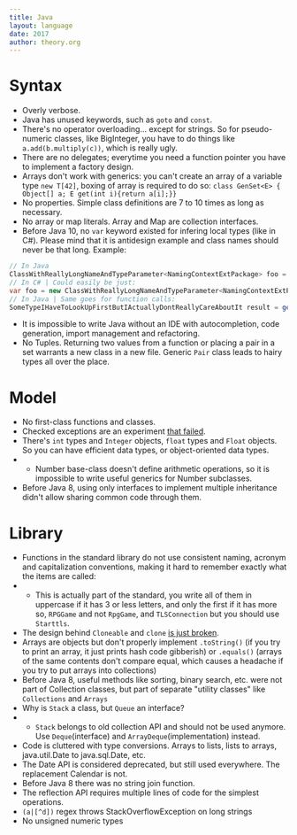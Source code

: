 ```yaml
---
title: Java
layout: language
date: 2017
author: theory.org
---
```

# Syntax

* Overly verbose.
* Java has unused keywords, such as `goto` and `const`.
* There's no operator overloading... except for strings.
So for pseudo-numeric classes, like BigInteger, you have to do things like `a.add(b.multiply(c))`, which is really ugly.
* There are no delegates; everytime you need a function pointer you have to implement a factory design.
* Arrays don't work with generics: you can't create an array of a variable type `new T[42]`, boxing of array is required to do so:
`class GenSet<E> { Object[] a; E get(int i){return a[i];}}`
* No properties.  Simple class definitions are 7 to 10 times as long as necessary.
* No array or map literals. Array and Map are collection interfaces.
* Before Java 10, no `var` keyword existed for infering local types (like in C#). Please mind that it is antidesign example and class names should never be that long. Example:

```java
// In Java
ClassWithReallyLongNameAndTypeParameter<NamingContextExtPackage> foo = new ClassWithReallyLongNameAndTypeParameter<>();
// In C# | Could easily be just:
var foo = new ClassWithReallyLongNameAndTypeParameter<NamingContextExtPackage>();
// In Java | Same goes for function calls:
SomeTypeIHaveToLookUpFirstButIActuallyDontReallyCareAboutIt result = getTransactionResult();
```

* It is impossible to write Java without an IDE with autocompletion, code generation, import management and refactoring.
* No Tuples. Returning two values from a function or placing a pair in a set warrants a new class in a new file.
Generic `Pair` class leads to hairy types all over the place.

# Model

* No first-class functions and classes.
* Checked exceptions are an experiment [that failed](https://www.artima.com/intv/handcuffs.html).
* There's `int` types and `Integer` objects, `float` types and `Float` objects. So you can have efficient data types, or object-oriented data types.
* * Number base-class doesn't define arithmetic operations, so it is impossible to write useful generics for Number subclasses.
* Before Java 8, using only interfaces to implement multiple inheritance didn't allow sharing common code through them.

# Library

* Functions in the standard library do not use consistent naming,
acronym and capitalization conventions, making it hard to remember exactly what the items are called:
* * This is actually part of the standard, you write all of them in uppercase if it has 3 or less letters, and only the first if it has more so,
`RPGGame` and not `RpgGame`, and `TLSConnection` but you should use `Starttls`.
* The design behind `Cloneable` and `clone` [is just broken](http://www.artima.com/intv/bloch13.html).
* Arrays are objects but don't properly implement `.toString()` (if you try to print an array, it just prints hash code gibberish)
or `.equals()` (arrays of the same contents don't compare equal, which causes a headache if you try to put arrays into collections)
* Before Java 8, useful methods like sorting, binary search, etc. were not part of Collection classes, but part of separate "utility classes" like `Collections` and `Arrays`
* Why is `Stack` a class, but `Queue` an interface?
* * `Stack` belongs to old collection API and should not be used anymore. Use `Deque`(interface) and `ArrayDeque`(implementation) instead.
* Code is cluttered with type conversions.  Arrays to lists, lists to arrays, java.util.Date to java.sql.Date, etc.
* The Date API is considered deprecated, but still used everywhere. The replacement Calendar is not.
* Before Java 8 there was no string join function.
* The reflection API requires multiple lines of code for the simplest operations.
* `(a|[^d])` regex throws StackOverflowException on long strings
* No unsigned numeric types
